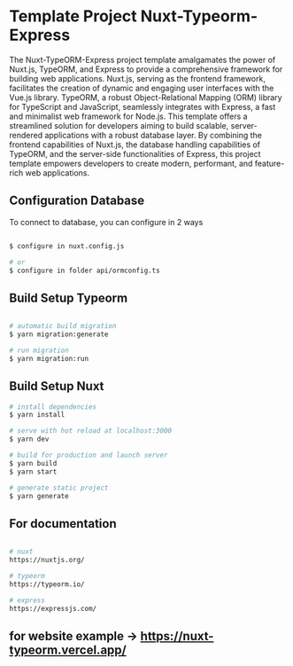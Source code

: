 # Template Project Nuxt-Typeorm-Express

The Nuxt-TypeORM-Express project template amalgamates the power of Nuxt.js, TypeORM, and Express to provide a comprehensive framework for building web applications. Nuxt.js, serving as the frontend framework, facilitates the creation of dynamic and engaging user interfaces with the Vue.js library. TypeORM, a robust Object-Relational Mapping (ORM) library for TypeScript and JavaScript, seamlessly integrates with Express, a fast and minimalist web framework for Node.js. This template offers a streamlined solution for developers aiming to build scalable, server-rendered applications with a robust database layer. By combining the frontend capabilities of Nuxt.js, the database handling capabilities of TypeORM, and the server-side functionalities of Express, this project template empowers developers to create modern, performant, and feature-rich web applications.

## Configuration Database

To connect to database, you can configure in 2 ways

```bash

$ configure in nuxt.config.js

# or
$ configure in folder api/ormconfig.ts

```

## Build Setup Typeorm

```bash

# automatic build migration
$ yarn migration:generate

# run migration
$ yarn migration:run

```

## Build Setup Nuxt

```bash
# install dependencies
$ yarn install

# serve with hot reload at localhost:3000
$ yarn dev

# build for production and launch server
$ yarn build
$ yarn start

# generate static project
$ yarn generate
```

## For documentation

```bash

# nuxt
https://nuxtjs.org/

# typeorm
https://typeorm.io/

# express
https://expressjs.com/
```

## for website example -> https://nuxt-typeorm.vercel.app/
